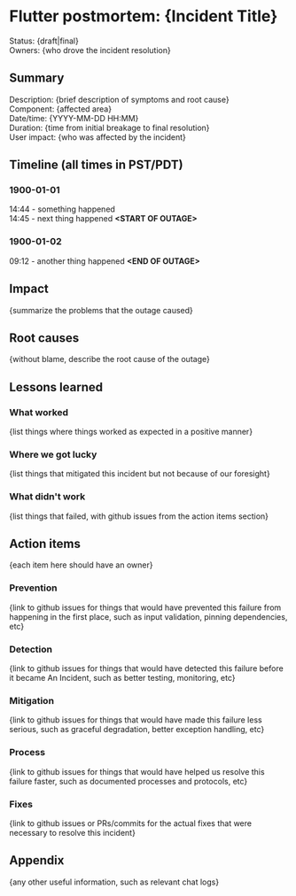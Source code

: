 # Flutter postmortem: {Incident Title}

Status: {draft|final}<br> Owners: {who drove the incident resolution}

## Summary

Description: {brief description of symptoms and root cause}<br> Component:
{affected area}<br> Date/time: {YYYY-MM-DD HH:MM}<br> Duration: {time from
initial breakage to final resolution}<br> User impact: {who was affected by the
incident}

## Timeline (all times in PST/PDT)

### 1900-01-01

14:44 - something happened<br> 14:45 - next thing happened **\<START OF
OUTAGE>**

### 1900-01-02

09:12 - another thing happened **\<END OF OUTAGE>**

## Impact

{summarize the problems that the outage caused}

## Root causes

{without blame, describe the root cause of the outage}

## Lessons learned

### What worked

{list things where things worked as expected in a positive manner}

### Where we got lucky

{list things that mitigated this incident but not because of our foresight}

### What didn't work

{list things that failed, with github issues from the action items section}

## Action items

{each item here should have an owner}

### Prevention

{link to github issues for things that would have prevented this failure from
happening in the first place, such as input validation, pinning dependencies,
etc}

### Detection

{link to github issues for things that would have detected this failure before
it became An Incident, such as better testing, monitoring, etc}

### Mitigation

{link to github issues for things that would have made this failure less
serious, such as graceful degradation, better exception handling, etc}

### Process

{link to github issues for things that would have helped us resolve this failure
faster, such as documented processes and protocols, etc}

### Fixes

{link to github issues or PRs/commits for the actual fixes that were necessary
to resolve this incident}

## Appendix

{any other useful information, such as relevant chat logs}
